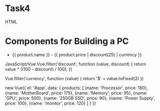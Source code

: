 # Task4
HTML
<h1>
Components for Building a PC 
</h1>
<div id="app">
  <ul>
    <li v-for="product in products">
      {{ product.name }} - {{ product.price | discount(25) | currency }}
    </li>
  </ul>
</div>
JavaScript/Vue
Vue.filter('discount', function (value, discount) {
	return value * ((100 - discount) / 100);
})

Vue.filter('currency', function (value) {
	return '$' + value.toFixed(2)
})

new Vue({
	el: '#app',
  data: {
  	products: [
      {name: 'Processor', price: 180},
      {name: 'MotherBoard', price: 175},
      {name: 'Memory', price: 95},
      {name: 'GPU', price: 500},
      {name: '250GB SSD', price: 90},
      {name: 'Power Supply', price: 100},
      {name: 'monitor', price: 120}
    ]
  }
})
